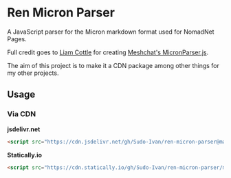 # Ren Micron Parser 

A JavaScript parser for the Micron markdown format used for NomadNet Pages.

Full credit goes to [Liam Cottle](https://github.com/liamcottle) for creating [Meshchat's MicronParser.js](https://github.com/liamcottle/reticulum-meshchat).

The aim of this project is to make it a CDN package among other things for my other projects.

## Usage

### Via CDN 

**jsdelivr.net**

```html
<script src="https://cdn.jsdelivr.net/gh/Sudo-Ivan/ren-micron-parser@main/dist/ren-micron-parser.min.js"></script>
```

**Statically.io**

```html
<script src="https://cdn.statically.io/gh/Sudo-Ivan/ren-micron-parser/main/dist/ren-micron-parser.min.js"></script>
```
